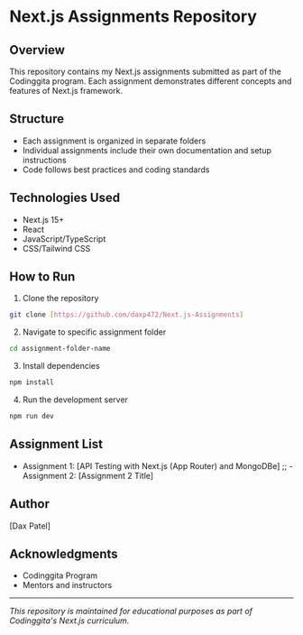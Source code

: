 # Next.js Assignments Repository

## Overview
This repository contains my Next.js assignments submitted as part of the Codinggita program. Each assignment demonstrates different concepts and features of Next.js framework.

## Structure
- Each assignment is organized in separate folders
- Individual assignments include their own documentation and setup instructions
- Code follows best practices and coding standards

## Technologies Used
- Next.js 15+
- React
- JavaScript/TypeScript
- CSS/Tailwind CSS

## How to Run
1. Clone the repository
```bash
git clone [https://github.com/daxp472/Next.js-Assignments]
```
2. Navigate to specific assignment folder
```bash
cd assignment-folder-name
```
3. Install dependencies
```bash
npm install
```
4. Run the development server
```bash
npm run dev
```

## Assignment List
- Assignment 1: [API Testing with Next.js (App Router) and MongoDBe]
;; - Assignment 2: [Assignment 2 Title]

## Author
[Dax Patel]

## Acknowledgments
- Codinggita Program
- Mentors and instructors

---
*This repository is maintained for educational purposes as part of Codinggita's Next.js curriculum.*